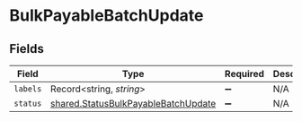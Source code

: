 # BulkPayableBatchUpdate


## Fields

| Field                                                                                      | Type                                                                                       | Required                                                                                   | Description                                                                                |
| ------------------------------------------------------------------------------------------ | ------------------------------------------------------------------------------------------ | ------------------------------------------------------------------------------------------ | ------------------------------------------------------------------------------------------ |
| `labels`                                                                                   | Record<string, *string*>                                                                   | :heavy_minus_sign:                                                                         | N/A                                                                                        |
| `status`                                                                                   | [shared.StatusBulkPayableBatchUpdate](../../models/shared/statusbulkpayablebatchupdate.md) | :heavy_minus_sign:                                                                         | N/A                                                                                        |